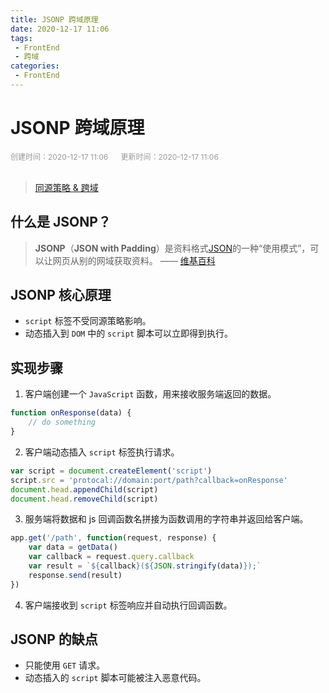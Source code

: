 ```yaml
---
title: JSONP 跨域原理
date: 2020-12-17 11:06
tags:
 - FrontEnd
 - 跨域
categories:
 - FrontEnd
---
```


# JSONP 跨域原理

<div style="color: #999999; font-size: 12px;">
    <span>创建时间：2020-12-17 11:06</span>
    &nbsp;&nbsp;&nbsp;&nbsp;
    <span>更新时间：2020-12-17 11:06</span>
</div>
<br/>

> [同源策略 & 跨域](https://blog.csdn.net/u014165119/article/details/1113555193)

## 什么是 JSONP？

> **JSONP**（**JSON with Padding**）是资料格式[JSON](https://zh.wikipedia.org/wiki/JSON "JSON")的一种“使用模式”，可以让网页从别的网域获取资料。 —— [维基百科](https://zh.wikipedia.org/wiki/JSONP)

## JSONP 核心原理

* `script` 标签不受同源策略影响。
* 动态插入到 `DOM` 中的 `script` 脚本可以立即得到执行。

## 实现步骤

1. 客户端创建一个 `JavaScript` 函数，用来接收服务端返回的数据。

```javascript
function onResponse(data) {
    // do something
}
```

2. 客户端动态插入 `script` 标签执行请求。

```javascript
var script = document.createElement('script')
script.src = 'protocal://domain:port/path?callback=onResponse'
document.head.appendChild(script)
document.head.removeChild(script)
```

3. 服务端将数据和 js 回调函数名拼接为函数调用的字符串并返回给客户端。

```javascript
app.get('/path', function(request, response) {
    var data = getData()
    var callback = request.query.callback
    var result = `${callback}(${JSON.stringify(data)});`
    response.send(result)
})
```

4. 客户端接收到 `script` 标签响应并自动执行回调函数。

## JSONP 的缺点
* 只能使用 `GET` 请求。
* 动态插入的 `script` 脚本可能被注入恶意代码。